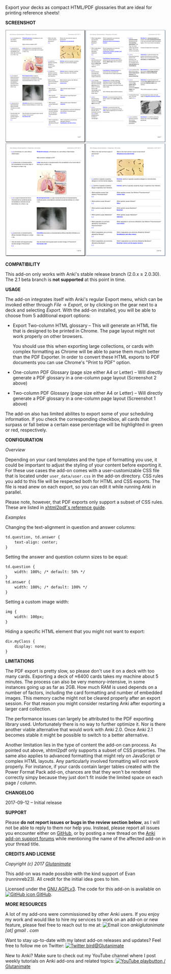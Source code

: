 Export your decks as compact HTML/PDF glossaries that are ideal for printing reference sheets!

**SCREENSHOT**

![](https://raw.githubusercontent.com/glutanimate/pdf-glossary/master/screenshots/twocol.png)
![](https://raw.githubusercontent.com/glutanimate/pdf-glossary/master/screenshots/onecol.png)

**COMPATIBILITY**

This add-on only works with Anki's stable release branch (2.0.x ≥ 2.0.30). The 2.1 beta branch is **not supported** at this point in time.

**USAGE**

The add-on integrates itself with Anki's regular Export menu, which can be invoked either through *File* → *Export*, or by clicking on the gear next to a deck and selecting *Export*. With the add-on installed, you will be able to choose from 5 additional export options:

- Export Two-column HTML glossary – This will generate an HTML file that is designed to be printed in Chrome. The page layout might not work properly on other browsers.

    You should use this when exporting large collections, or cards with complex formatting as Chrome will be able to parse them much better than the PDF Exporter. In order to convert these HTML exports to PDF documents you can use Chrome's "Print to PDF" option.

- One-column PDF Glossary (page size either A4 or Letter) – Will directly generate a PDF glossary in a one-column page layout (Screenshot 2 above)

- Two-column PDF Glossary (page size either A4 or Letter) – Will directly generate a PDF glossary in a one-column page layout (Screenshot 1 above)

The add-on also has limited abilites to export some of your scheduling information. If you check the corresponding checkbox, all cards that surpass or fall below a certain ease percentage will be highlighted in green or red, respectively.

**CONFIGURATION**

*Overview*

Depending on your card templates and the type of formatting you use, it could be important to adjust the styling of your content before exporting it. For these use cases the add-on comes with a user-customizable CSS file that is located under `user_data/user.css` in the add-on directory. CSS rules you add to this file will be respected both for HTML and CSS exports. The file is read anew on each export, so you can edit it while running Anki in parallel.

Please note, however, that PDF exports only support a subset of CSS rules. These are listed in [xhtml2pdf`s reference guide](https://xhtml2pdf.readthedocs.io/en/latest/reference.html#supported-css-properties).

*Examples*

Changing the text-alignment in question and answer columns:

    td.question, td.answer {
        text-align: center;
    }

Setting the answer and question column sizes to be equal:

    td.question {
        width: 100%; /* default: 50% */
    }
    td.answer {
        width: 100%; /* default: 100% */
    }

Setting a custom image width:

    img {
        width: 100px;
    }

Hiding a specific HTML element that you might not want to export:

    div.myClass {
        display: none;
    }

**LIMITATIONS**

The PDF export is pretty slow, so please don't use it on a deck with too many cards. Exporting a deck of ≈6400 cards takes my machine about 5 minutes. The process can also be very memory-intensive, in some instances going up as far as 2GB. How much RAM is used depends on a number of factors, including the card formatting and number of embedded images. This memory cache might not be cleared properly after an export session. For that reason you might consider restarting Anki after exporting a larger card collection.

The performance issues can largely be attributed to the PDF exporting library used. Unfortunately there is no way to further optimize it. Nor is there another viable alternative that would work with Anki 2.0. Once Anki 2.1 becomes stable it might be possible to switch to a better alternative.

Another limitation lies in the type of content the add-on can process. As pointed out above, xhtml2pdf only supports a subset of CSS properties. The same also applies to advanced formatting that might rely on JavaScript or complex HTML layouts. Any particularly involved formatting will not work properly. For instance, if your cards contain larger tables created with the Power Format Pack add-on, chances are that they won't be rendered correctly simpy because they just don't fit inside the limited space on each page / column.

**CHANGELOG**

2017-09-12 – Initial release

**SUPPORT**

Please **do not report issues or bugs in the review section below**, as I will not be able to reply to them nor help you. Instead, please report all issues you encounter either on [GitHub](https://github.com/glutanimate/pdf-glossary/issues), or by posting a new thread on the [Anki add-on support forums](https://anki.tenderapp.com/discussions/add-ons) while mentioning the name of the affected add-on in your thread title.

**CREDITS AND LICENSE**

*Copyright (c) 2017 [Glutanimate](https://github.com/Glutanimate)*

This add-on was made possible with the kind support of Evan (runninreb23). All credit for the initial idea goes to him.

Licensed under the [GNU AGPLv3](https://www.gnu.org/licenses/agpl.html). The code for this add-on is available on [![GitHub icon](https://glutanimate.com/logos/github.svg) GitHub](https://github.com/Glutanimate/pdf-glossary).

**MORE RESOURCES**

A lot of my add-ons were commissioned by other Anki users. If you enjoy my work and would like to hire my services to work on an add-on or new feature, please feel free to reach out to me at:  ![Email icon](https://glutanimate.com/logos/email.svg) <em>ankiglutanimate [αt] gmail . com</em>

Want to stay up-to-date with my latest add-on releases and updates? Feel free to follow me on Twitter: [![Twitter bird](https://glutanimate.com/logos/twitter.svg)@Glutanimate](https://twitter.com/glutanimate)

New to Anki? Make sure to check out my YouTube channel where I post weekly tutorials on Anki add-ons and related topics: [![YouTube playbutton](https://glutanimate.com/logos/youtube.svg) / Glutanimate](https://www.youtube.com/c/glutanimate)
